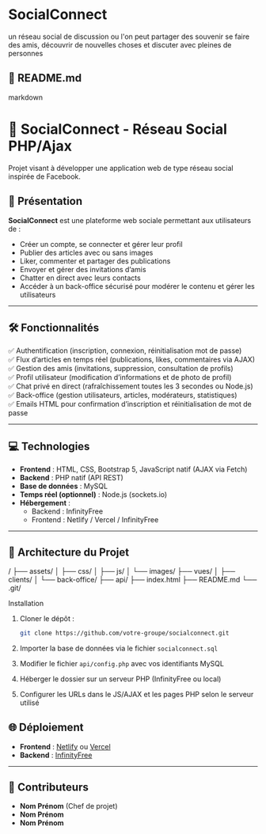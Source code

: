 # SocialConnect
un réseau social de discussion ou l'on peut partager des souvenir se faire des amis, découvrir de nouvelles choses et discuter avec pleines de personnes

## 📄 README.md

markdown
# 📱 SocialConnect - Réseau Social PHP/Ajax

Projet visant à développer une application web de type réseau social inspirée de Facebook.

## 📖 Présentation

**SocialConnect** est une plateforme web sociale permettant aux utilisateurs de :
- Créer un compte, se connecter et gérer leur profil
- Publier des articles avec ou sans images
- Liker, commenter et partager des publications
- Envoyer et gérer des invitations d’amis
- Chatter en direct avec leurs contacts
- Accéder à un back-office sécurisé pour modérer le contenu et gérer les utilisateurs

---

## 🛠️ Fonctionnalités

✅ Authentification (inscription, connexion, réinitialisation mot de passe)  
✅ Flux d’articles en temps réel (publications, likes, commentaires via AJAX)  
✅ Gestion des amis (invitations, suppression, consultation de profils)  
✅ Profil utilisateur (modification d’informations et de photo de profil)  
✅ Chat privé en direct (rafraîchissement toutes les 3 secondes ou Node.js)  
✅ Back-office (gestion utilisateurs, articles, modérateurs, statistiques)  
✅ Emails HTML pour confirmation d’inscription et réinitialisation de mot de passe  

---

## 💻 Technologies

- **Frontend** : HTML, CSS, Bootstrap 5, JavaScript natif (AJAX via Fetch)
- **Backend** : PHP natif (API REST)
- **Base de données** : MySQL
- **Temps réel (optionnel)** : Node.js (sockets.io)
- **Hébergement** :
  - Backend : InfinityFree
  - Frontend : Netlify / Vercel / InfinityFree

---

## 📁 Architecture du Projet


/
├── assets/
│   ├── css/
│   ├── js/
│   └── images/
├── vues/
│   ├── clients/
│   └── back-office/
├── api/
├── index.html
├── README.md
└── .git/


 Installation

1. Cloner le dépôt :
   ```bash
   git clone https://github.com/votre-groupe/socialconnect.git


2. Importer la base de données via le fichier `socialconnect.sql`

3. Modifier le fichier `api/config.php` avec vos identifiants MySQL

4. Héberger le dossier sur un serveur PHP (InfinityFree ou local)

5. Configurer les URLs dans le JS/AJAX et les pages PHP selon le serveur utilisé

## 🌐 Déploiement

* **Frontend** : [Netlify](https://www.netlify.com) ou [Vercel](https://vercel.com)
* **Backend** : [InfinityFree](https://infinityfree.net)

---

## 👥 Contributeurs

* **Nom Prénom** (Chef de projet)
* **Nom Prénom**
* **Nom Prénom**

```
